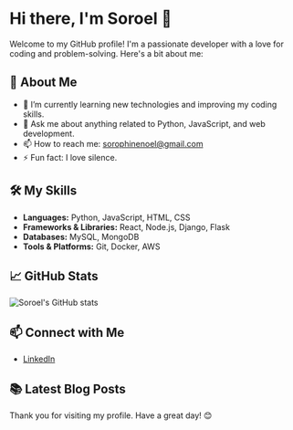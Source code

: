 # Hi there, I'm Soroel 👋

Welcome to my GitHub profile! I'm a passionate developer with a love for coding and problem-solving. Here's a bit about me:

## 🚀 About Me

- 🌱 I’m currently learning new technologies and improving my coding skills.
- 💬 Ask me about anything related to Python, JavaScript, and web development.
- 📫 How to reach me: [sorophinenoel@gmail.com](mailto:sorophinenoel@gmail.com)
- ⚡ Fun fact: I love silence.

## 🛠️ My Skills

- **Languages:** Python, JavaScript, HTML, CSS
- **Frameworks & Libraries:** React, Node.js, Django, Flask
- **Databases:** MySQL, MongoDB
- **Tools & Platforms:** Git, Docker, AWS

## 📈 GitHub Stats

![Soroel's GitHub stats](https://github-readme-stats.vercel.app/api?username=soroel&show_icons=true&theme=radical)

## 📫 Connect with Me

- [LinkedIn](https://www.linkedin.com/in/soroel)


## 📚 Latest Blog Posts

<!-- BLOG-POST-LIST:START -->
<!-- BLOG-POST-LIST:END -->

Thank you for visiting my profile. Have a great day! 😊
